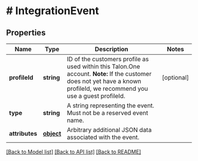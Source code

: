 # # IntegrationEvent

## Properties

Name | Type | Description | Notes
------------ | ------------- | ------------- | -------------
**profileId** | **string** | ID of the customers profile as used within this Talon.One account.  **Note:** If the customer does not yet have a known profileId, we recommend you use a guest profileId. | [optional] 
**type** | **string** | A string representing the event. Must not be a reserved event name. | 
**attributes** | [**object**](.md) | Arbitrary additional JSON data associated with the event. | 

[[Back to Model list]](../../README.md#documentation-for-models) [[Back to API list]](../../README.md#documentation-for-api-endpoints) [[Back to README]](../../README.md)


